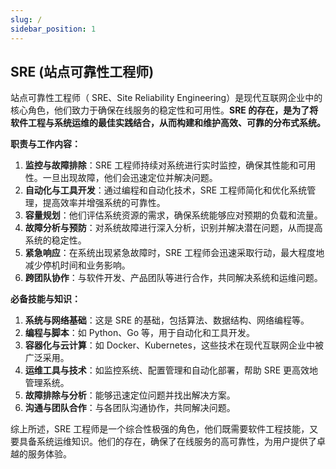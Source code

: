 ```yaml
---
slug: /
sidebar_position: 1
---
```


## SRE (站点可靠性工程师)

站点可靠性工程师（ SRE、Site Reliability Engineering）是现代互联网企业中的核心角色，他们致力于确保在线服务的稳定性和可用性。**SRE 的存在，是为了将软件工程与系统运维的最佳实践结合，从而构建和维护高效、可靠的分布式系统。**

**职责与工作内容：**

1. **监控与故障排除**：SRE 工程师持续对系统进行实时监控，确保其性能和可用性。一旦出现故障，他们会迅速定位并解决问题。
2. **自动化与工具开发**：通过编程和自动化技术，SRE 工程师简化和优化系统管理，提高效率并增强系统的可靠性。
3. **容量规划**：他们评估系统资源的需求，确保系统能够应对预期的负载和流量。
4. **故障分析与预防**：对系统故障进行深入分析，识别并解决潜在问题，从而提高系统的稳定性。
5. **紧急响应**：在系统出现紧急故障时，SRE 工程师会迅速采取行动，最大程度地减少停机时间和业务影响。
6. **跨团队协作**：与软件开发、产品团队等进行合作，共同解决系统和运维问题。

**必备技能与知识：**

1. **系统与网络基础**：这是 SRE 的基础，包括算法、数据结构、网络编程等。
2. **编程与脚本**：如 Python、Go 等，用于自动化和工具开发。
3. **容器化与云计算**：如 Docker、Kubernetes，这些技术在现代互联网企业中被广泛采用。
4. **运维工具与技术**：如监控系统、配置管理和自动化部署，帮助 SRE 更高效地管理系统。
5. **故障排除与分析**：能够迅速定位问题并找出解决方案。
6. **沟通与团队合作**：与各团队沟通协作，共同解决问题。

综上所述，SRE 工程师是一个综合性极强的角色，他们既需要软件工程技能，又要具备系统运维知识。他们的存在，确保了在线服务的高可靠性，为用户提供了卓越的服务体验。
